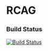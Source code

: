 # RCAG
### Build Status
[![Build Status](https://travis-ci.org/RealStep/RCAG.svg?branch=master)](https://travis-ci.org/RealStep/RCAG)

